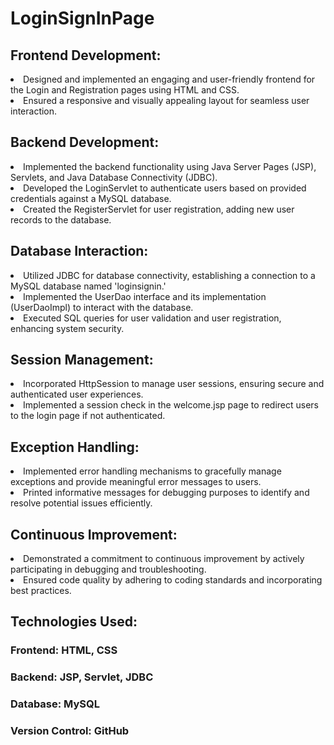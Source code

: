 # LoginSignInPage
 
## Frontend Development:
<li>Designed and implemented an engaging and user-friendly frontend for the Login and Registration pages using HTML and CSS.
<br><li>Ensured a responsive and visually appealing layout for seamless user interaction.

## Backend Development:
<li>Implemented the backend functionality using Java Server Pages (JSP), Servlets, and Java Database Connectivity (JDBC).
<br><li>Developed the LoginServlet to authenticate users based on provided credentials against a MySQL database.
<br><li>Created the RegisterServlet for user registration, adding new user records to the database.

## Database Interaction:
<li>Utilized JDBC for database connectivity, establishing a connection to a MySQL database named 'loginsignin.'
<br><li>Implemented the UserDao interface and its implementation (UserDaoImpl) to interact with the database.
<br><li>Executed SQL queries for user validation and user registration, enhancing system security.

## Session Management:
<li>Incorporated HttpSession to manage user sessions, ensuring secure and authenticated user experiences.
<br><li>Implemented a session check in the welcome.jsp page to redirect users to the login page if not authenticated.

## Exception Handling:
<li>Implemented error handling mechanisms to gracefully manage exceptions and provide meaningful error messages to users.
<br><li>Printed informative messages for debugging purposes to identify and resolve potential issues efficiently.

## Continuous Improvement:
<li>Demonstrated a commitment to continuous improvement by actively participating in debugging and troubleshooting.
<br><li>Ensured code quality by adhering to coding standards and incorporating best practices.

## Technologies Used:
### Frontend: HTML, CSS
### Backend: JSP, Servlet, JDBC
### Database: MySQL
### Version Control: GitHub
